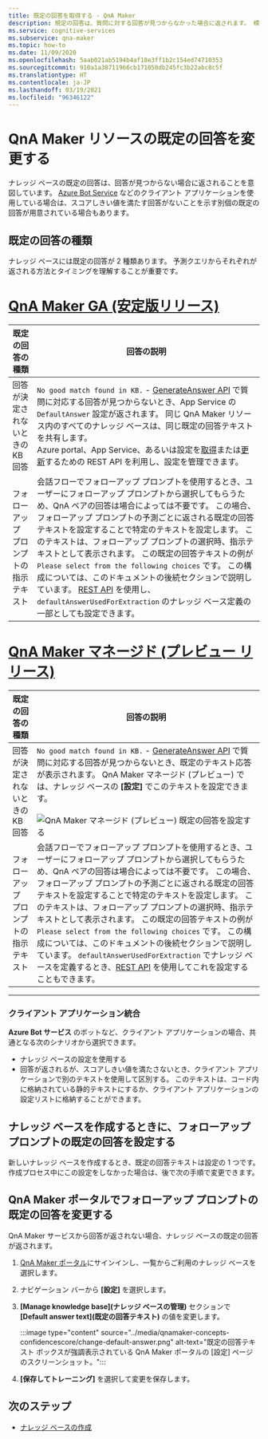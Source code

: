 ```yaml
---
title: 既定の回答を取得する - QnA Maker
description: 規定の回答は、質問に対する回答が見つからなかった場合に返されます。 標準の既定の回答から既定の応答を変更することもできます。
ms.service: cognitive-services
ms.subservice: qna-maker
ms.topic: how-to
ms.date: 11/09/2020
ms.openlocfilehash: 5aab021ab5194b4af18e3ff1b2c154ed74710353
ms.sourcegitcommit: 910a1a38711966cb171050db245fc3b22abc8c5f
ms.translationtype: HT
ms.contentlocale: ja-JP
ms.lasthandoff: 03/19/2021
ms.locfileid: "96346122"
---
```

# <a name="change-default-answer-for-a-qna-maker-resource"></a>QnA Maker リソースの既定の回答を変更する

ナレッジ ベースの既定の回答は、回答が見つからない場合に返されることを意図しています。 [Azure Bot Service](/azure/bot-service/bot-builder-howto-qna) などのクライアント アプリケーションを使用している場合は、スコアしきい値を満たす回答がないことを示す別個の既定の回答が用意されている場合もあります。

## <a name="types-of-default-answer"></a>既定の回答の種類

ナレッジ ベースには既定の回答が 2 種類あります。 予測クエリからそれぞれが返される方法とタイミングを理解することが重要です。

# <a name="qna-maker-ga-stable-release"></a>[QnA Maker GA (安定版リリース)](#tab/v1)

|既定の回答の種類|回答の説明|
|--|--|
|回答が決定されないときの KB 回答|`No good match found in KB.` - [GenerateAnswer API](/rest/api/cognitiveservices/qnamakerruntime/runtime/generateanswer) で質問に対応する回答が見つからないとき、App Service の `DefaultAnswer` 設定が返されます。 同じ QnA Maker リソース内のすべてのナレッジ ベースは、同じ既定の回答テキストを共有します。<br>Azure portal、App Service、あるいは設定を[取得](/rest/api/appservice/webapps/listapplicationsettings)または[更新](/rest/api/appservice/webapps/updateapplicationsettings)するための REST API を利用し、設定を管理できます。|
|フォローアップ プロンプトの指示テキスト|会話フローでフォローアップ プロンプトを使用するとき、ユーザーにフォローアップ プロンプトから選択してもらうため、QnA ペアの回答は場合によっては不要です。 この場合、フォローアップ プロンプトの予測ごとに返される既定の回答テキストを設定することで特定のテキストを設定します。 このテキストは、フォローアップ プロンプトの選択時、指示テキストとして表示されます。 この既定の回答テキストの例が `Please select from the following choices` です。 この構成については、このドキュメントの後続セクションで説明しています。 [REST API](/rest/api/cognitiveservices/qnamaker/knowledgebase/create) を使用し、`defaultAnswerUsedForExtraction` のナレッジ ベース定義の一部としても設定できます。|

# <a name="qna-maker-managed-preview-release"></a>[QnA Maker マネージド (プレビュー リリース)](#tab/v2)

|既定の回答の種類|回答の説明|
|--|--|
|回答が決定されないときの KB 回答|`No good match found in KB.` - [GenerateAnswer API](/rest/api/cognitiveservices/qnamakerruntime/runtime/generateanswer) で質問に対応する回答が見つからないとき、既定のテキスト応答が表示されます。 QnA Maker マネージド (プレビュー) では、ナレッジ ベースの **[設定]** でこのテキストを設定できます。 <br><br> ![QnA Maker マネージド (プレビュー) 既定の回答を設定する](../media/qnamaker-how-change-default-answer/qnamaker-v2-change-default-answer.png)|
|フォローアップ プロンプトの指示テキスト|会話フローでフォローアップ プロンプトを使用するとき、ユーザーにフォローアップ プロンプトから選択してもらうため、QnA ペアの回答は場合によっては不要です。 この場合、フォローアップ プロンプトの予測ごとに返される既定の回答テキストを設定することで特定のテキストを設定します。 このテキストは、フォローアップ プロンプトの選択時、指示テキストとして表示されます。 この既定の回答テキストの例が `Please select from the following choices` です。 この構成については、このドキュメントの後続セクションで説明しています。 `defaultAnswerUsedForExtraction` でナレッジ ベースを定義するとき、[REST API](/rest/api/cognitiveservices/qnamaker/knowledgebase/create) を使用してこれを設定することもできます。|

---

### <a name="client-application-integration"></a>クライアント アプリケーション統合

**Azure Bot サービス** のボットなど、クライアント アプリケーションの場合、共通となる次のシナリオから選択できます。

* ナレッジ ベースの設定を使用する
* 回答が返されるが、スコアしきい値を満たさないとき、クライアント アプリケーションで別のテキストを使用して区別する。 このテキストは、コード内に格納されている静的テキストにするか、クライアント アプリケーションの設定リストに格納することができます。

## <a name="set-follow-up-prompts-default-answer-when-you-create-knowledge-base"></a>ナレッジ ベースを作成するときに、フォローアップ プロンプトの既定の回答を設定する

新しいナレッジ ベースを作成するとき、既定の回答テキストは設定の 1 つです。 作成プロセス中にこの設定をしなかった場合は、後で次の手順で変更できます。

## <a name="change-follow-up-prompts-default-answer-in-qna-maker-portal"></a>QnA Maker ポータルでフォローアップ プロンプトの既定の回答を変更する

QnA Maker サービスから回答が返されない場合、ナレッジ ベースの既定の回答が返されます。

1. [QnA Maker ポータル](https://www.qnamaker.ai/)にサインインし、一覧からご利用のナレッジ ベースを選択します。
1. ナビゲーション バーから **[設定]** を選択します。
1. **[Manage knowledge base]\(ナレッジ ベースの管理\)** セクションで **[Default answer text]\(既定の回答テキスト\)** の値を変更します。

    :::image type="content" source="../media/qnamaker-concepts-confidencescore/change-default-answer.png" alt-text="既定の回答テキスト ボックスが強調表示されている QnA Maker ポータルの [設定] ページのスクリーンショット。":::

1. **[保存してトレーニング]** を選択して変更を保存します。

## <a name="next-steps"></a>次のステップ

* [ナレッジ ベースの作成](../How-to/manage-knowledge-bases.md)